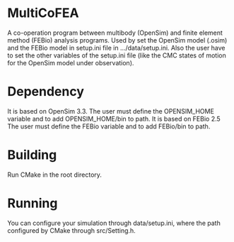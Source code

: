 # MultiCoFEA

  A co-operation program between multibody (OpenSim) and finite element method (FEBio) analysis programs.
  Used by set the OpenSim model (.osim) and the FEBio model in setup.ini file in .../data/setup.ini.
  Also the user have to set the other variables of the setup.ini file (like the CMC states of motion for the OpenSim model under  observation).
  
# Dependency
It is based on OpenSim 3.3. The user must define the OPENSIM_HOME variable and to add OPENSIM_HOME/bin to path.
It is based on FEBio 2.5 The user must define the FEBio variable and to add FEBio/bin to path.
#  Building
Run CMake in the root directory.
# Running
You can configure your simulation through data/setup.ini, where the path configured by CMake through src/Setting.h. 
